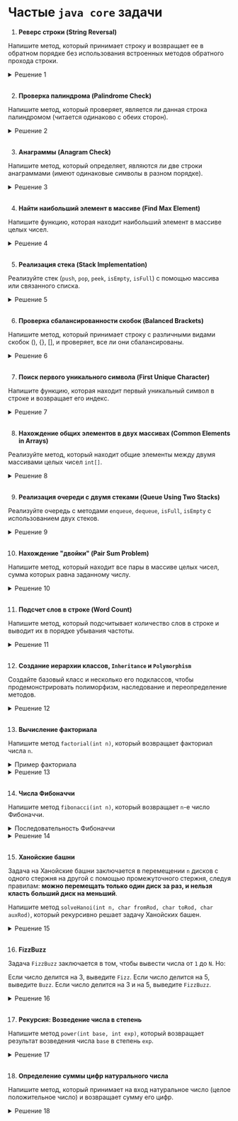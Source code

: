 # Частые `java core` задачи

1. **Реверс строки (String Reversal)**

Напишите метод, который принимает строку и возвращает ее в обратном порядке без использования встроенных методов обратного прохода строки.
<details>
 <summary>Решение 1</summary> 
 </br>

    public static String reverseString(String input){
        StringBuilder reversed = new StringBuilder();
        char[] chars = input.toCharArray();

        for (int i = input.length()-1; i >= 0; i--){
            reversed.append(chars[i]);
        }

        return reversed.toString();
    }

</details>
<br>


2. **Проверка палиндрома (Palindrome Check)**

Напишите метод, который проверяет, является ли данная строка палиндромом (читается одинаково с обеих сторон).
<details>
 <summary>Решение 2</summary> 
 </br>

    public static boolean isPalindrome(String input){
        int len = input.length();

        for (int i = 0; i < len/2; i++){
            if (input.charAt(i) != input.charAt(len - i - 1)){
                return false;
            }
        }

        return true;
    }

</details>
<br>

3. **Анаграммы (Anagram Check)**

Напишите метод, который определяет, являются ли две строки анаграммами (имеют одинаковые символы в разном порядке).
<details>
 <summary>Решение 3</summary> 
 </br>

    public static boolean isAnagram(String a, String b){
        if (a.length() != b.length())
            return false;

        Map<Character, Integer> charMap = new HashMap<>();

        for (int i = 0; i < a.length(); i++){
            char c = a.charAt(i);
            charMap.put(c, charMap.getOrDefault(c, 0) + 1);
        }

        for (int i = 0; i < b.length(); i++){
            char c = b.charAt(i);
            if (!charMap.containsKey(c))
                return false; // символ 'b' не найден в 'a'

            charMap.put(c, charMap.get(c) - 1);
            if (charMap.get(c) == 0)
                charMap.remove(c);
        }

        return charMap.isEmpty();
    }
    
</details>
<br>

4. **Найти наибольший элемент в массиве (Find Max Element)**

Напишите функцию, которая находит наибольший элемент в массиве целых чисел.

<details>
 <summary>Решение 4</summary> 
 </br>

    public static int getBiggestElement(int[] input){
        int temp = Integer.MIN_VALUE;;

        for (int a : input){
            temp = (a > temp) ? a : temp;
        }

        return temp;
    }
    
</details>
<br>

5. **Реализация стека (Stack Implementation)**

Реализуйте стек (`push`, `pop`, `peek`, `isEmpty`, `isFull`) с помощью массива или связанного списка.
<details>
 <summary>Решение 5</summary> 
 </br>

    public class CustomStack {
        private int maxSize;
        private int[] stackArray;
        private int top;

        public CustomStack(int size) {
            this.maxSize = size;
            this.stackArray = new int[maxSize];
            this.top = -1;
        }

        public boolean isFull(){
            return top == maxSize - 1;
        }

        public boolean isEmplty(){
            return top == -1;
        }

        // Метод для добавления элемента в стек (push)
        public void push(int value){
            if (isFull())
                throw new StackOverflowError("Stack is full");

            stackArray[++top] = value;
        }

        // Метод для удаления элемента из стека (pop)
        public int pop(){
            if (isEmplty())
                throw new RuntimeException("Stack is empty");

            return stackArray[top--];
        }

        // Метод для просмотра верхнего элемента стека (peek)
        public int peek(){
            if (isEmplty())
                throw new RuntimeException("Stack is empty");

            return stackArray[top];
        }
    }
    
</details>
<br>


6. **Проверка сбалансированности скобок (Balanced Brackets)**

Напишите метод, который принимает строку с различными видами скобок (), {}, [], и проверяет, все ли они сбалансированы.
<details>
 <summary>Решение 6</summary> 
 </br>

    public static boolean isBalanced(String input){
        var queue = new ArrayDeque<Character>();

        for (char ch : input.toCharArray()){
            if (ch == '(' || ch == '{' || ch == '[')
                queue.push(ch);
            else {
                if (queue.isEmpty())
                    return false;

                char first = queue.pop();
                if (
                    ch == ')' && first != '(' ||
                    ch == '}' && first != '{' ||
                    ch == ']' && first != '['
                )
                    return false;
            }
        }

        return queue.isEmpty();
    }
    
</details>
<br>


7. **Поиск первого уникального символа (First Unique Character)**

Напишите функцию, которая находит первый уникальный символ в строке и возвращает его индекс.

<details>
 <summary>Решение 7</summary> 
 </br>

    public static int getFirstUniqueCharacterIndex(String input){
        var charMap = new HashMap<Character, Integer>();

        for (char ch : input.toCharArray()){
            charMap.put(ch, charMap.getOrDefault(ch, 0) + 1);
        }

        for (int i = 0; i < input.length(); i++){
            if (charMap.get(input.charAt(i)) == 1){
                return i;
            }
        }

        return -1;
    }
    
</details>
<br>


8. **Нахождение общих элементов в двух массивах (Common Elements in Arrays)**

Реализуйте метод, который находит общие элементы между двумя массивами целых чисел `int[]`.

<details>
 <summary>Решение 8</summary> 
 </br>

    public static int[] getCommonElements(int[] a, int[] b){
        var set = new HashSet<Integer>();
        for (int num : a){
            set.add(num);
        }

        var commonElements = new HashSet<Integer>();
        for (int num : b){
            if (set.contains(num))
                commonElements.add(num);
        }

        int[] result = new int[commonElements.size()];
        int i = 0;
        for (int num : commonElements) {
            result[i++] = num;
        }

        return result;
    }

    
</details>
<br>

9. **Реализация очереди с двумя стеками (Queue Using Two Stacks)**

Реализуйте очередь с методами `enqueue`, `dequeue`, `isFull`, `isEmpty` с использованием двух стеков.
<details>
 <summary>Решение 9</summary> 
 </br>

    public class CustomQueueWithTwoStacks<T> {
        private Stack<T> stack1;  // для вставки элементов - enqueue
        private Stack<T> stack2;  // для извлечения элементов - dequeue
        private int maxSize;      // максимальный размер очереди

        public CustomQueueWithTwoStacks(int maxSize) {
            this.maxSize = maxSize;
            this.stack1 = new Stack<>();
            this.stack2 = new Stack<>();
        }

        public boolean isEmpty(){
            return stack1.isEmpty() && stack2.isEmpty();
        }

        public boolean isFull(){
            return stack1.size() + stack2.size() == maxSize;
        }

        public void enqueue(T item){
            if (isFull())
                throw new RuntimeException("Queue is full");

            stack1.push(item);
        }

        public T dequeue(){
            if (isEmpty())
                throw new RuntimeException("Queue is empty");

            if (stack2.isEmpty()){
                while (!stack1.isEmpty()){
                    stack2.push(stack1.pop());
                }
            }

            return stack2.pop();
        }

    }
    
</details>
<br>


10. **Нахождение "двойки" (Pair Sum Problem)**

Напишите метод, который находит все пары в массиве целых чисел, сумма которых равна заданному числу.
<details>
 <summary>Решение 10</summary> 
 </br>

    public static HashMap<Integer, Integer> findPairs(int[] array, int targetSum){
        HashMap<Integer, Integer> pairMap = new HashMap<>();
        HashSet<Integer> set = new HashSet<>();

        for (int num : array){
            int complement = targetSum - num;

            if (set.contains(complement))
                pairMap.put(num, complement);

            set.add(num);
        }

        return pairMap;
    }
    
</details>
<br>


11. **Подсчет слов в строке (Word Count)**

Напишите метод, который подсчитывает количество слов в строке и выводит их в порядке убывания частоты.

<details>
 <summary>Решение 11</summary> 
 </br>

     public static void countWordFrequencyAndPrintDesc(String input){
        // удаляет все не буквы и не цифры, разбивает на массив по пробелам любой длины между словами
        String[] words = input.toLowerCase().replaceAll("[^a-z0-9\\s]", "").split("\\s+");

        var map = new HashMap<String, Integer>();

        for (String word : words)
            map.put(word, map.getOrDefault(word, 0) + 1);

        List<Map.Entry<String, Integer>> sortedList = new ArrayList<>(map.entrySet());

        // сортирует по длине строки и алфавиту если слова одинаковые по длине
        sortedList.sort((e1, e2) -> Integer.compare(e2.getKey().length(), e1.getKey().length()));

        // сортирует по количеству повторов в стоке
        sortedList.sort((e1, e2) -> e2.getValue().compareTo(e1.getValue()));

        for (Map.Entry<String, Integer> entry : sortedList)
            System.out.println(entry.getKey() + " : " + entry.getValue());
    }
    
</details>
<br>

12. **Создание иерархии классов, `Inheritance` и `Polymorphism`**

Создайте базовый класс и несколько его подклассов, чтобы продемонстрировать полиморфизм, наследование и переопределение методов.

<details>
 <summary>Решение 12</summary> 
 </br>

    // Базовый класс
    class Animal {
        // Метод, который будет переопределен в подклассах
        public void makeSound() {
            System.out.println("The animal makes a sound.");
        }

        // Общий метод для всех животных
        public void eat() {
            System.out.println("The animal is eating.");
        }
    }

    // Подкласс Dog, который наследует от Animal
    class Dog extends Animal {
        // Переопределяем метод makeSound() для класса Dog
        @Override
        public void makeSound() {
            System.out.println("The dog barks.");
        }
    }

    // Подкласс Cat, который наследует от Animal
    class Cat extends Animal {
        // Переопределяем метод makeSound() для класса Cat
        @Override
        public void makeSound() {
            System.out.println("The cat meows.");
        }
    }

    public class PolymorphismExample {
        public static void main(String[] args) {
            // Использование полиморфизма: объект типа Animal может ссылаться на подклассы Dog и Cat
            Animal myDog = new Dog();
            Animal myCat = new Cat();

            // Вызов метода makeSound() для каждого объекта
            // Метод, который будет вызван, зависит от реального типа объекта
            myDog.makeSound();  // Вызов метода из класса Dog
            myCat.makeSound();  // Вызов метода из класса Cat

            // Вызов общего метода eat() для обоих объектов
            myDog.eat();  // Метод из класса Animal
            myCat.eat();  // Метод из класса Animal
        }
    }
    
</details>
<br>


13. **Вычисление факториала**

Напишите метод `factorial(int n)`, который возвращает факториал числа `n`.

<details>
 <summary>Пример факториала</summary> 
 </br>
    1! = 1
    2! = 2
    3! = 6
    4! = 24
    5! = 120
    6! = 720
</details>


<details>
 <summary>Решение 13</summary> 
 </br>
  
    public static int factorial(int n) {
        if (n == 0 || n == 1) {
            return 1;
        } else {
            return n * factorial(n - 1);
        }
    }

</details>
<br>


14. **Числа Фибоначчи**

Напишите метод `fibonacci(int n)`, который возвращает `n`-е число Фибоначчи.

<details>
 <summary>Последовательность Фибоначчи</summary> 
 </br>

    0 -> 0
    1 -> 1
    2 -> 1
    3 -> 2
    4 -> 3
    5 -> 5
    6 -> 8
    7 -> 13
    8 -> 21
    9 -> 34
    10 -> 55

</details>


<details>
 <summary>Решение 14</summary> 
 </br>
 
    // рекурсивный подход
    public static int getFibonacci(int n){
        if (n <= 1)
            return n;
        else
            return getFibonacci(n - 1) + getFibonacci(n - 2);
    }

    // итеративный подход
    public static int getFibonacciIterative(int n){
        if (n <= 1)
            return n;

        int prev = 0, curr = 1;

        for (int i = 2; i <= n; i++){
            int next = prev + curr;
            prev = curr;
            curr = next;
        }

        return curr;
    }

</details>
<br>


15. **Ханойские башни**

Задача на Ханойские башни заключается в перемещении `n` дисков с одного стержня на другой с помощью промежуточного стержня, следуя правилам: **можно перемещать только один диск за раз, и нельзя класть больший диск на меньший**.

Напишите метод `solveHanoi(int n, char fromRod, char toRod, char auxRod)`, который рекурсивно решает задачу Ханойских башен.

<details>
 <summary>Решение 15</summary> 
 </br>

    public static void solveHanoi(int n, char fromRod, char toRod, char auxRod) {
        if (n == 1) {
            System.out.println("Move disk 1 from rod " + fromRod + " to rod " + toRod);
            return;
        }
        solveHanoi(n - 1, fromRod, auxRod, toRod);
        System.out.println("Move disk " + n + " from rod " + fromRod + " to rod " + toRod);
        solveHanoi(n - 1, auxRod, toRod, fromRod);
    }

</details>
<br>

16. **FizzBuzz**

Задача `FizzBuzz` заключается в том, чтобы вывести числа от `1` до `N`. Но:

Если число делится на 3, выведите `Fizz`.
Если число делится на 5, выведите `Buzz`.
Если число делится на 3 и на 5, выведите `FizzBuzz`.

<details>
 <summary>Решение 16</summary> 
 </br>

    public static void fizzBuzz(int n) {
        for (int i = 1; i <= n; i++) {
            if (i % 3 == 0 && i % 5 == 0) {
                System.out.println("FizzBuzz");
            } else if (i % 3 == 0) {
                System.out.println("Fizz");
            } else if (i % 5 == 0) {
                System.out.println("Buzz");
            } else {
                System.out.println(i);
            }
        }
    }

</details>
<br>


17. **Рекурсия: Возведение числа в степень**

Напишите метод `power(int base, int exp)`, который возвращает результат возведения числа `base` в степень `exp`.

<details>
 <summary>Решение 17</summary> 
 </br>

    public static int power(int base, int exp) {
        if (exp == 0) {
            return 1;
        } else {
            return base * power(base, exp - 1);
        }
    }

</details>
<br>


18. **Определение суммы цифр натурального числа**

Напишите метод, который принимает на вход натуральное число (целое положительное число) и возвращает сумму его цифр.

<details>
 <summary>Решение 18</summary> 
 </br>
  
    // Метод для вычисления суммы цифр числа
    public static int sumOfDigits(int number) {
        int sum = 0;
        
        // Цикл для получения суммы цифр числа
        while (number > 0) {
            sum += number % 10; // Добавляем последнюю цифру
            number /= 10;       // Убираем последнюю цифру
        }
        
        return sum;
    }

</details>
<br>
